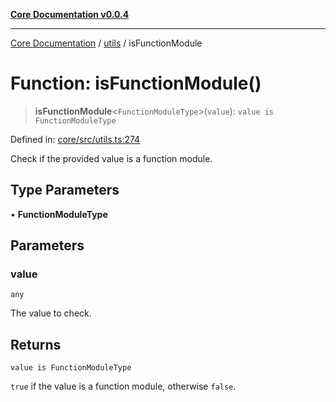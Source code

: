 [**Core Documentation v0.0.4**](../../README.md)

***

[Core Documentation](../../modules.md) / [utils](../README.md) / isFunctionModule

# Function: isFunctionModule()

> **isFunctionModule**\<`FunctionModuleType`\>(`value`): `value is FunctionModuleType`

Defined in: [core/src/utils.ts:274](https://github.com/stonemjs/core/blob/4b1b931e44a5db2600109fa7ae2a8b532ed77730/src/utils.ts#L274)

Check if the provided value is a function module.

## Type Parameters

• **FunctionModuleType**

## Parameters

### value

`any`

The value to check.

## Returns

`value is FunctionModuleType`

`true` if the value is a function module, otherwise `false`.
